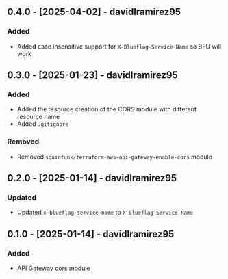 ## 0.4.0 - [2025-04-02] - davidlramirez95
### Added
- Added case insensitive support for `X-Blueflag-Service-Name` so BFU will work

## 0.3.0 - [2025-01-23] - davidlramirez95
### Added
- Added the resource creation of the CORS module with different resource name
- Added `.gitignore`

### Removed
- Removed `squidfunk/terraform-aws-api-gateway-enable-cors` module

## 0.2.0 - [2025-01-14] - davidlramirez95
### Updated
- Updated `x-blueflag-service-name` to `X-Blueflag-Service-Name`

## 0.1.0 - [2025-01-14] - davidlramirez95
### Added
- API Gateway cors module